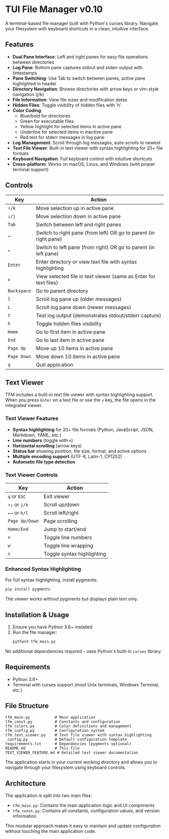 # TUI File Manager v0.10

A terminal-based file manager built with Python's curses library. Navigate your filesystem with keyboard shortcuts in a clean, intuitive interface.

## Features

- **Dual Pane Interface**: Left and right panes for easy file operations between directories
- **Log Pane**: Bottom pane captures stdout and stderr output with timestamps
- **Pane Switching**: Use Tab to switch between panes, active pane highlighted in header
- **Directory Navigation**: Browse directories with arrow keys or vim-style navigation (j/k)
- **File Information**: View file sizes and modification dates
- **Hidden Files**: Toggle visibility of hidden files with 'h'
- **Color Coding**: 
  - Blue/bold for directories
  - Green for executable files
  - Yellow highlight for selected items in active pane
  - Underline for selected items in inactive pane
  - Red text for stderr messages in log pane
- **Log Management**: Scroll through log messages, auto-scrolls to newest
- **Text File Viewer**: Built-in text viewer with syntax highlighting for 20+ file formats
- **Keyboard Navigation**: Full keyboard control with intuitive shortcuts
- **Cross-platform**: Works on macOS, Linux, and Windows (with proper terminal support)

## Controls

| Key | Action |
|-----|--------|
| `↑/k` | Move selection up in active pane |
| `↓/j` | Move selection down in active pane |
| `Tab` | Switch between left and right panes |
| `→` | Switch to right pane (from left) OR go to parent (in right pane) |
| `←` | Switch to left pane (from right) OR go to parent (in left pane) |
| `Enter` | Enter directory or view text file with syntax highlighting |
| `v` | View selected file in text viewer (same as Enter for text files) |
| `Backspace` | Go to parent directory |
| `l` | Scroll log pane up (older messages) |
| `L` | Scroll log pane down (newer messages) |
| `t` | Test log output (demonstrates stdout/stderr capture) |
| `h` | Toggle hidden files visibility |
| `Home` | Go to first item in active pane |
| `End` | Go to last item in active pane |
| `Page Up` | Move up 10 items in active pane |
| `Page Down` | Move down 10 items in active pane |
| `q` | Quit application |

## Text Viewer

TFM includes a built-in text file viewer with syntax highlighting support. When you press `Enter` on a text file or use the `v` key, the file opens in the integrated viewer.

### Text Viewer Features
- **Syntax highlighting** for 20+ file formats (Python, JavaScript, JSON, Markdown, YAML, etc.)
- **Line numbers** (toggle with `n`)
- **Horizontal scrolling** (arrow keys)
- **Status bar** showing position, file size, format, and active options
- **Multiple encoding support** (UTF-8, Latin-1, CP1252)
- **Automatic file type detection**

### Text Viewer Controls
| Key | Action |
|-----|--------|
| `q` or `ESC` | Exit viewer |
| `↑↓` or `j/k` | Scroll up/down |
| `←→` or `h/l` | Scroll left/right |
| `Page Up/Down` | Page scrolling |
| `Home/End` | Jump to start/end |
| `n` | Toggle line numbers |
| `w` | Toggle line wrapping |
| `s` | Toggle syntax highlighting |

### Enhanced Syntax Highlighting
For full syntax highlighting, install pygments:
```bash
pip install pygments
```
The viewer works without pygments but displays plain text only.

## Installation & Usage

1. Ensure you have Python 3.6+ installed
2. Run the file manager:
   ```bash
   python3 tfm_main.py
   ```

No additional dependencies required - uses Python's built-in `curses` library.

## Requirements

- Python 3.6+
- Terminal with curses support (most Unix terminals, Windows Terminal, etc.)

## File Structure

```
tfm_main.py           # Main application
tfm_const.py          # Constants and configuration
tfm_colors.py         # Color definitions and management
tfm_config.py         # Configuration system
tfm_text_viewer.py    # Text file viewer with syntax highlighting
_config.py            # Default configuration template
requirements.txt      # Dependencies (pygments optional)
README.md             # This file
TEXT_VIEWER_FEATURE.md # Detailed text viewer documentation
```

The application starts in your current working directory and allows you to navigate through your filesystem using keyboard controls.

## Architecture

The application is split into two main files:
- `tfm_main.py`: Contains the main application logic and UI components
- `tfm_const.py`: Contains all constants, configuration values, and version information

This modular approach makes it easy to maintain and update configuration without touching the main application code.
